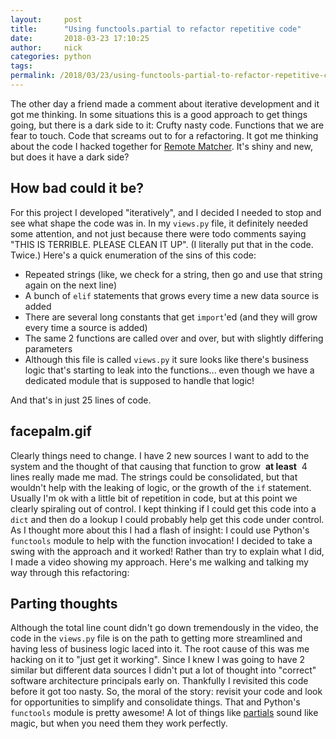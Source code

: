 ```yaml
---
layout:     post
title:      "Using functools.partial to refactor repetitive code"
date:       2018-03-23 17:10:25
author:     nick
categories: python
tags:  
permalink: /2018/03/23/using-functools-partial-to-refactor-repetitive-code/
---
```

The other day a friend made a comment about iterative development and it got me thinking. In some situations this is a good approach to get things going, but there is a dark side to it: Crufty nasty code. Functions that we are fear to touch. Code that screams out to for a refactoring. It got me thinking about the code I hacked together for [Remote Matcher](https://remotematcher.com). It's shiny and new, but does it have a dark side? 

## How bad could it be?

For this project I developed "iteratively", and I decided I needed to stop and see what shape the code was in. In my `views.py` file, it definitely needed some attention, and not just because there were todo comments saying "THIS IS TERRIBLE. PLEASE CLEAN IT UP". (I literally put that in the code. Twice.) Here's a quick enumeration of the sins of this code: 

  * Repeated strings (like, we check for a string, then go and use that string again on the next line)
  * A bunch of `elif` statements that grows every time a new data source is added
  * There are several long constants that get `import`'ed (and they will grow every time a source is added)
  * The same 2 functions are called over and over, but with slightly differing parameters
  * Although this file is called `views.py` it sure looks like there's business logic that's starting to leak into the functions... even though we have a dedicated module that is supposed to handle that logic!

And that's in just 25 lines of code. 

## facepalm.gif

Clearly things need to change. I have 2 new sources I want to add to the system and the thought of that causing that function to grow  **at least**  4 lines really made me mad. The strings could be consolidated, but that wouldn't help with the leaking of logic, or the growth of the `if` statement. Usually I'm ok with a little bit of repetition in code, but at this point we clearly spiraling out of control. I kept thinking if I could get this code into a `dict` and then do a lookup I could probably help get this code under control. As I thought more about this I had a flash of insight: I could use Python's `functools` module to help with the function invocation! I decided to take a swing with the approach and it worked! Rather than try to explain what I did, I made a video showing my approach. Here's me walking and talking my way through this refactoring: 

## Parting thoughts

Although the total line count didn't go down tremendously in the video, the code in the `views.py` file is on the path to getting more streamlined and having less of business logic laced into it. The root cause of this was me hacking on it to "just get it working". Since I knew I was going to have 2 similar but different data sources I didn't put a lot of thought into "correct" software architecture principals early on. Thankfully I revisited this code before it got too nasty. So, the moral of the story: revisit your code and look for opportunities to simplify and consolidate things. That and Python's `functools` module is pretty awesome! A lot of things like [partials](https://docs.python.org/2/library/functools.html#functools.partial) sound like magic, but when you need them they work perfectly.
